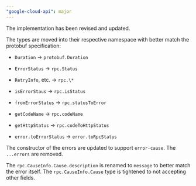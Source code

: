 ```yaml
---
"google-cloud-api": major
---
```


The implementation has been revised and updated.

The types are moved into their respective namespace with better match the protobuf specification:

- `Duration` → `protobuf.Duration`
- `ErrorStatus` → `rpc.Status`
- `RetryInfo`, etc. → `rpc.\*`

- `isErrorStaus` → `rpc.isStatus`
- `fromErrorStatus` → `rpc.statusToError`
- `getCodeName` → `rpc.codeName`
- `getHttpStatus` → `rpc.codeToHttpStatus`
- `error.toErrorStatus` → `error.toRpcStatus`

The constructor of the errors are updated to support `error-cause`.
The `...errors` are removed.

The `rpc.CauseInfo.Cause.description` is renamed to `message` to better match the error itself.
The `rpc.CauseInfo.Cause` type is tightened to not accepting other fields.
